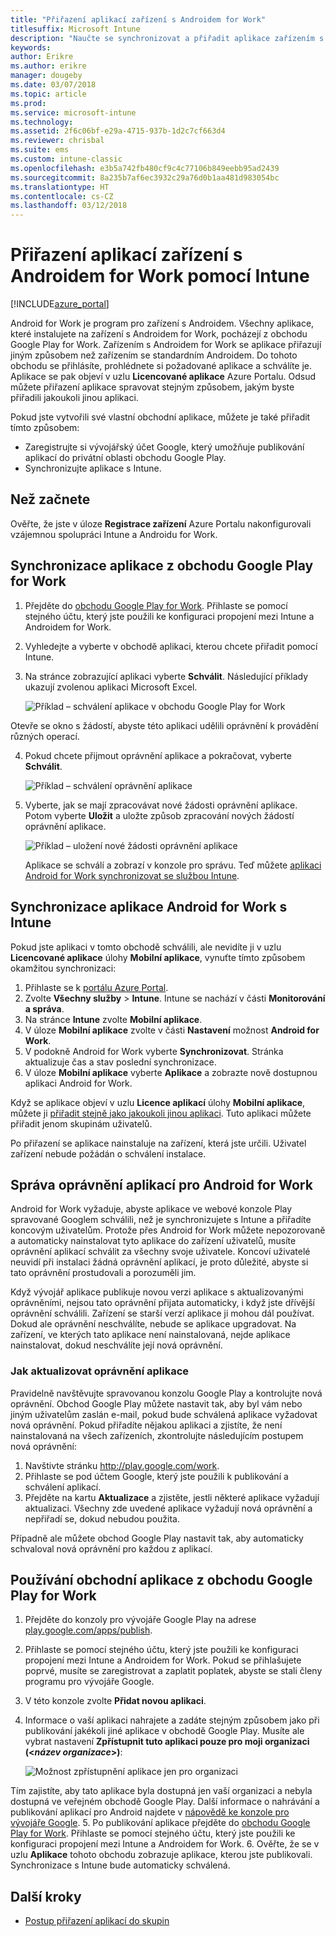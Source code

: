 ```yaml
---
title: "Přiřazení aplikací zařízení s Androidem for Work"
titlesuffix: Microsoft Intune
description: "Naučte se synchronizovat a přiřadit aplikace zařízením s Androidem for Work z obchodu Google Play for Work."
keywords: 
author: Erikre
ms.author: erikre
manager: dougeby
ms.date: 03/07/2018
ms.topic: article
ms.prod: 
ms.service: microsoft-intune
ms.technology: 
ms.assetid: 2f6c06bf-e29a-4715-937b-1d2c7cf663d4
ms.reviewer: chrisbal
ms.suite: ems
ms.custom: intune-classic
ms.openlocfilehash: e3b5a742fb480cf9c4c77106b849eebb95ad2439
ms.sourcegitcommit: 8a235b7af6ec3932c29a76d0b1aa481d983054bc
ms.translationtype: HT
ms.contentlocale: cs-CZ
ms.lasthandoff: 03/12/2018
---
```

# <a name="how-to-assign-apps-to-android-for-work-devices-with-intune"></a>Přiřazení aplikací zařízení s Androidem for Work pomocí Intune

[!INCLUDE[azure_portal](./includes/azure_portal.md)]

Android for Work je program pro zařízení s Androidem. Všechny aplikace, které instalujete na zařízení s Androidem for Work, pocházejí z obchodu Google Play for Work. Zařízením s Androidem for Work se aplikace přiřazují jiným způsobem než zařízením se standardním Androidem. Do tohoto obchodu se přihlásíte, prohlédnete si požadované aplikace a schválíte je. Aplikace se pak objeví v uzlu **Licencované aplikace** Azure Portalu. Odsud můžete přiřazení aplikace spravovat stejným způsobem, jakým byste přiřadili jakoukoli jinou aplikaci.

Pokud jste vytvořili své vlastní obchodní aplikace, můžete je také přiřadit tímto způsobem:
- Zaregistrujte si vývojářský účet Google, který umožňuje publikování aplikací do privátní oblasti obchodu Google Play.
- Synchronizujte aplikace s Intune.

## <a name="before-you-start"></a>Než začnete

Ověřte, že jste v úloze **Registrace zařízení** Azure Portalu nakonfigurovali vzájemnou spolupráci Intune a Androidu for Work.

## <a name="synchronize-an-app-from-the-google-play-for-work-store"></a>Synchronizace aplikace z obchodu Google Play for Work

1. Přejděte do [obchodu Google Play for Work](https://play.google.com/work). Přihlaste se pomocí stejného účtu, který jste použili ke konfiguraci propojení mezi Intune a Androidem for Work.
2. Vyhledejte a vyberte v obchodě aplikaci, kterou chcete přiřadit pomocí Intune.
3. Na stránce zobrazující aplikaci vyberte **Schválit**. Následující příklady ukazují zvolenou aplikaci Microsoft Excel.</br>

    ![Příklad – schválení aplikace v obchodu Google Play for Work](media/approve.png)</br>
    
  Otevře se okno s žádostí, abyste této aplikaci udělili oprávnění k provádění různých operací. 

4. Pokud chcete přijmout oprávnění aplikace a pokračovat, vyberte **Schválit**.</br>

    ![Příklad – schválení oprávnění aplikace](media/approve-app-permissions.png)

5. Vyberte, jak se mají zpracovávat nové žádosti oprávnění aplikace. Potom vyberte **Uložit** a uložte způsob zpracování nových žádostí oprávnění aplikace.</br>

    ![Příklad – uložení nové žádosti oprávnění aplikace](media/approve-app-settings.png)</br>

    Aplikace se schválí a zobrazí v konzole pro správu. Teď můžete [aplikaci Android for Work synchronizovat se službou Intune](apps-add-android-for-work.md#sync-an-android-for-work-app-with-intune). 

## <a name="sync-an-android-for-work-app-with-intune"></a>Synchronizace aplikace Android for Work s Intune

Pokud jste aplikaci v tomto obchodě schválili, ale nevidíte ji v uzlu **Licencované aplikace** úlohy **Mobilní aplikace**, vynuťte tímto způsobem okamžitou synchronizaci:

1. Přihlaste se k [portálu Azure Portal](https://portal.azure.com).
2. Zvolte **Všechny služby** > **Intune**. Intune se nachází v části **Monitorování a správa**.
3. Na stránce **Intune** zvolte **Mobilní aplikace**.
4. V úloze **Mobilní aplikace** zvolte v části **Nastavení** možnost **Android for Work**.
5. V podokně Android for Work vyberte **Synchronizovat**. Stránka aktualizuje čas a stav poslední synchronizace.
6. V úloze **Mobilní aplikace** vyberte **Aplikace** a zobrazte nově dostupnou aplikaci Android for Work.

Když se aplikace objeví v uzlu **Licence aplikací** úlohy **Mobilní aplikace**, můžete ji [přiřadit stejně jako jakoukoli jinou aplikaci](/intune-azure/manage-apps/deploy-apps). Tuto aplikaci můžete přiřadit jenom skupinám uživatelů.

Po přiřazení se aplikace nainstaluje na zařízení, která jste určili. Uživatel zařízení nebude požádán o schválení instalace.

## <a name="manage-android-for-work-app-permissions"></a>Správa oprávnění aplikací pro Android for Work
Android for Work vyžaduje, abyste aplikace ve webové konzole Play spravované Googlem schválili, než je synchronizujete s Intune a přiřadíte koncovým uživatelům.  Protože přes Android for Work můžete nepozorovaně a automaticky nainstalovat tyto aplikace do zařízení uživatelů, musíte oprávnění aplikací schválit za všechny svoje uživatele.  Koncoví uživatelé neuvidí při instalaci žádná oprávnění aplikací, je proto důležité, abyste si tato oprávnění prostudovali a porozuměli jim.

Když vývojář aplikace publikuje novou verzi aplikace s aktualizovanými oprávněními, nejsou tato oprávnění přijata automaticky, i když jste dřívější oprávnění schválili. Zařízení se starší verzí aplikace ji mohou dál používat. Dokud ale oprávnění neschválíte, nebude se aplikace upgradovat. Na zařízení, ve kterých tato aplikace není nainstalovaná, nejde aplikace nainstalovat, dokud neschválíte její nová oprávnění.

### <a name="how-to-update-app-permissions"></a>Jak aktualizovat oprávnění aplikace

Pravidelně navštěvujte spravovanou konzolu Google Play a kontrolujte nová oprávnění. Obchod Google Play můžete nastavit tak, aby byl vám nebo jiným uživatelům zaslán e-mail, pokud bude schválená aplikace vyžadovat nová oprávnění. Pokud přiřadíte nějakou aplikaci a zjistíte, že není nainstalovaná na všech zařízeních, zkontrolujte následujícím postupem nová oprávnění:

1. Navštivte stránku http://play.google.com/work.
2. Přihlaste se pod účtem Google, který jste použili k publikování a schválení aplikací.
3. Přejděte na kartu **Aktualizace** a zjistěte, jestli některé aplikace vyžadují aktualizaci.  Všechny zde uvedené aplikace vyžadují nová oprávnění a nepřiřadí se, dokud nebudou použita.  

Případně ale můžete obchod Google Play nastavit tak, aby automaticky schvaloval nová oprávnění pro každou z aplikací. 

## <a name="working-with-a-line-of-business-app-from-the-google-play-for-work-store"></a>Používání obchodní aplikace z obchodu Google Play for Work

1. Přejděte do konzoly pro vývojáře Google Play na adrese [play.google.com/apps/publish](https://play.google.com/apps/publish).
2. Přihlaste se pomocí stejného účtu, který jste použili ke konfiguraci propojení mezi Intune a Androidem for Work. Pokud se přihlašujete poprvé, musíte se zaregistrovat a zaplatit poplatek, abyste se stali členy programu pro vývojáře Google.
3. V této konzole zvolte **Přidat novou aplikaci**.
4. Informace o vaší aplikaci nahrajete a zadáte stejným způsobem jako při publikování jakékoli jiné aplikace v obchodě Google Play. Musíte ale vybrat nastavení **Zpřístupnit tuto aplikaci pouze pro moji organizaci (<*název organizace*>)**:</br>

    ![Možnost zpřístupnění aplikace jen pro organizaci](media/restrict.png)</br>

Tím zajistíte, aby tato aplikace byla dostupná jen vaší organizaci a nebyla dostupná ve veřejném obchodě Google Play.
Další informace o nahrávání a publikování aplikací pro Android najdete v [nápovědě ke konzole pro vývojáře Google](https://support.google.com/googleplay/android-developer/answer/113469).
5. Po publikování aplikace přejděte do [obchodu Google Play for Work](https://play.google.com/work). Přihlaste se pomocí stejného účtu, který jste použili ke konfiguraci propojení mezi Intune a Androidem for Work.
6. Ověřte, že se v uzlu **Aplikace** tohoto obchodu zobrazuje aplikace, kterou jste publikovali. Synchronizace s Intune bude automaticky schválená.

## <a name="next-steps"></a>Další kroky

- [Postup přiřazení aplikací do skupin](apps-deploy.md)

